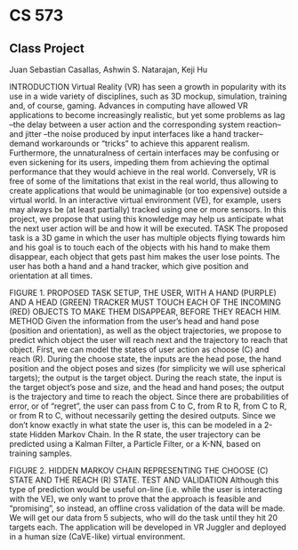 # CS 573
## Class Project

Juan Sebastian Casallas, Ashwin S. Natarajan, Keji Hu

INTRODUCTION
Virtual Reality (VR) has seen a growth in popularity with its use in a wide variety of disciplines, such as 3D mockup, simulation, training and, of course, gaming. Advances in computing have allowed VR applications to become increasingly realistic, but yet some problems as lag –the delay between a user action and the corresponding system reaction– and jitter –the noise produced by input interfaces like a hand tracker– demand workarounds or “tricks” to achieve this apparent realism. Furthermore, the unnaturalness of certain interfaces may be confusing or even sickening for its users, impeding them from achieving the optimal performance that they would achieve in the real world.
Conversely, VR is free of some of the limitations that exist in the real world, thus allowing to create applications that would be unimaginable (or too expensive) outside a virtual world. In an interactive virtual environment (VE), for example, users may always be (at least partially) tracked using one or more sensors. In this project, we propose that using this knowledge may help us anticipate what the next user action will be and how it will be executed.
TASK
The proposed task is a 3D game in which the user has multiple objects flying towards him and his goal is to touch each of the objects with his hand to make them disappear, each object that gets past him makes the user lose points. The user has both a hand and a hand tracker, which give position and orientation at all times.
 
FIGURE 1. PROPOSED TASK SETUP, THE USER, WITH A HAND (PURPLE) AND A HEAD (GREEN) TRACKER MUST TOUCH EACH OF THE INCOMING (RED) OBJECTS TO MAKE THEM DISAPPEAR, BEFORE THEY REACH HIM.
METHOD
Given the information from the user’s head and hand pose (position and orientation), as well as the object trajectories, we propose to predict which object the user will reach next and the trajectory to reach that object. First, we can model the states of user action as choose (C) and reach (R). During the choose state, the inputs are the head pose, the hand position and the object poses and sizes (for simplicity we will use spherical targets); the output is the target object. During the reach state, the input is the target object’s pose and size, and the head and hand poses; the output is the trajectory and time to reach the object.
Since there are probabilities of error, or of “regret”, the user can pass from C to C, from R to R, from C to R, or from R to C, without necessarily getting the desired outputs. Since we don’t know exactly in what state the user is, this can be modeled in a 2-state Hidden Markov Chain. In the R state, the user trajectory can be predicted using a Kalman Filter, a Particle Filter, or a K-NN, based on training samples.
 
FIGURE 2. HIDDEN MARKOV CHAIN REPRESENTING THE CHOOSE (C) STATE AND THE REACH (R) STATE.
TEST AND VALIDATION
Although this type of prediction would be useful on-line (i.e. while the user is interacting with the VE), we only want to prove that the approach is feasible and “promising”, so instead, an offline cross validation of the data will be made. We will get our data from 5 subjects, who will do the task until they hit 20 targets each. The application will be developed in VR Juggler and deployed in a human size (CaVE-like) virtual environment.
